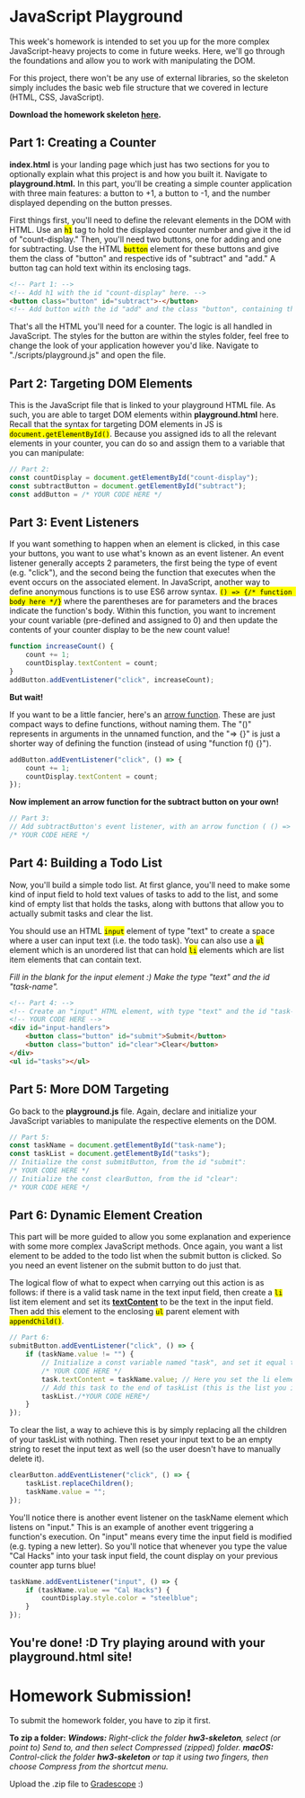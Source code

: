 # JavaScript Playground

This week's homework is intended to set you up for the more complex JavaScript-heavy projects to come in future weeks. Here, we'll go through the foundations and allow you to work with manipulating the DOM.

For this project, there won't be any use of external libraries, so the skeleton simply includes the basic web file structure that we covered in lecture (HTML, CSS, JavaScript).

**Download the homework skeleton [here](assets/hw3/hw3-skeleton.zip).**

## Part 1: Creating a Counter
**index.html** is your landing page which just has two sections for you to optionally explain what this project is and how you built it. Navigate to **playground.html.** In this part, you'll be creating a simple counter application with three main features: a button to +1, a button to -1, and the number displayed depending on the button presses.

First things first, you'll need to define the relevant elements in the DOM with HTML. Use an <mark><code>h1</code></mark> tag to hold the displayed counter number and give it the id of "count-display." Then, you'll need two buttons, one for adding and one for subtracting. Use the HTML <mark><code>button</code></mark> element for these buttons and give them the class of "button" and respective ids of "subtract" and "add." A button tag can hold text within its enclosing tags.

```html
<!-- Part 1: -->
<!-- Add h1 with the id "count-display" here. -->
<button class="button" id="subtract">-</button>
<!-- Add button with the id "add" and the class "button", containing the text "+" here. -->
```

That's all the HTML you'll need for a counter. The logic is all handled in JavaScript. The styles for the button are within the styles folder, feel free to change the look of your application however you'd like. Navigate to "./scripts/playground.js" and open the file.

## Part 2: Targeting DOM Elements

This is the JavaScript file that is linked to your playground HTML file. As such, you are able to target DOM elements within **playground.html** here. Recall that the syntax for targeting DOM elements in JS is <mark><code>document.getElementById()</code></mark>. Because you assigned ids to all the relevant elements in your counter, you can do so and assign them to a variable that you can manipulate:

```javascript
// Part 2:
const countDisplay = document.getElementById("count-display");
const subtractButton = document.getElementById("subtract");
const addButton = /* YOUR CODE HERE */
```

## Part 3: Event Listeners
If you want something to happen when an element is clicked, in this case your buttons, you want to use what's known as an event listener. An event listener generally accepts 2 parameters, the first being the type of event (e.g. "click"), and the second being the function that executes when the event occurs on the associated element. In JavaScript, another way to define anonymous functions is to use ES6 arrow syntax. <mark><code>() => {/* function body here */}</code></mark> where the parentheses are for parameters and the braces indicate the function's body. Within this function, you want to increment your count variable (pre-defined and assigned to 0) and then update the contents of your counter display to be the new count value!

```javascript
function increaseCount() {
    count += 1;
    countDisplay.textContent = count;
}
addButton.addEventListener("click", increaseCount);
```
**But wait!**

If you want to be a little fancier, here's an [arrow function](https://developer.mozilla.org/en-US/docs/Web/JavaScript/Reference/Functions/Arrow_functions). These are just compact ways to define functions, without naming them. The "()" represents in arguments in the unnamed function, and the "=> {}" is just a shorter way of defining the function (instead of using "function f() {}"). 

```javascript
addButton.addEventListener("click", () => {
    count += 1;
    countDisplay.textContent = count;
});
```

**Now implement an arrow function for the subtract button on your own!**

```javascript
// Part 3:
// Add subtractButton's event listener, with an arrow function ( () => { function goes here} ):
/* YOUR CODE HERE */
```

## Part 4: Building a Todo List
Now, you'll build a simple todo list. At first glance, you'll need to make some kind of input field to hold text values of tasks to add to the list, and some kind of empty list that holds the tasks, along with buttons that allow you to actually submit tasks and clear the list. 

You should use an HTML <mark><code>input</code></mark> element of type "text" to create a space where a user can input text (i.e. the todo task). You can also use a <mark><code>ul</code></mark> element which is an unordered list that can hold <mark><code>li</code></mark> elements which are list item elements that can contain text. 

_Fill in the blank for the input element :) Make the type "text" and the id "task-name"._

```html
<!-- Part 4: -->
<!-- Create an "input" HTML element, with type "text" and the id "task-name": -->
<!-- YOUR CODE HERE -->
<div id="input-handlers">
    <button class="button" id="submit">Submit</button>
    <button class="button" id="clear">Clear</button>
</div>
<ul id="tasks"></ul>
```

## Part 5: More DOM Targeting
Go back to the **playground.js** file. Again, declare and initialize your JavaScript variables to manipulate the respective elements on the DOM.

```javascript
// Part 5:
const taskName = document.getElementById("task-name");
const taskList = document.getElementById("tasks");
// Initialize the const submitButton, from the id "submit":
/* YOUR CODE HERE */
// Initialize the const clearButton, from the id "clear":
/* YOUR CODE HERE */
```

## Part 6: Dynamic Element Creation
This part will be more guided to allow you some explanation and experience with some more complex JavaScript methods. Once again, you want a list element to be added to the todo list when the submit button is clicked. So you need an event listener on the submit button to do just that. 

The logical flow of what to expect when carrying out this action is as follows: if there is a valid task name in the text input field, then create a <code><mark>li</mark></code> list item element and set its [**textContent**](https://www.w3schools.com/jsref/prop_node_textcontent.asp) to be the text in the input field. Then add this element to the enclosing <code><mark>ul</mark></code> parent element with <mark><code>appendChild()</code></mark>.

```javascript
// Part 6:
submitButton.addEventListener("click", () => {
    if (taskName.value != "") {
        // Initialize a const variable named "task", and set it equal to a new li element. 
        /* YOUR CODE HERE */
        task.textContent = taskName.value; // Here you set the li element you created to have the text value in the input field!
        // Add this task to the end of taskList (this is the list you initialized earlier!).
        taskList./*YOUR CODE HERE*/
    }
});
```

To clear the list, a way to achieve this is by simply replacing all the children of your taskList with nothing. Then reset your input text to be an empty string to reset the input text as well (so the user doesn't have to manually delete it).

```javascript
clearButton.addEventListener("click", () => {
    taskList.replaceChildren();
    taskName.value = "";
});
```
You'll notice there is another event listener on the taskName element which listens on "input." This is an example of another event triggering a function's execution. On "input" means every time the input field is modified (e.g. typing a new letter). So you'll notice that whenever you type the value "Cal Hacks" into your task input field, the count display on your previous counter app turns blue!
 
```javascript
taskName.addEventListener("input", () => {
    if (taskName.value == "Cal Hacks") {
        countDisplay.style.color = "steelblue";
    }
});
```

## You're done! :D Try playing around with your playground.html site!

# Homework Submission!
To submit the homework folder, you have to zip it first. 

**To zip a folder:**
_**Windows:** Right-click the folder **hw3-skeleton**, select (or point to) Send to, and then select Compressed (zipped) folder._
_**macOS:** Control-click the folder **hw3-skeleton** or tap it using two fingers, then choose Compress from the shortcut menu._

Upload the .zip file to [Gradescope](https://www.gradescope.com/courses/437611) :)
